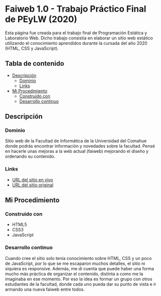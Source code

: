 # Faiweb 1.0 - Trabajo Práctico Final de PEyLW (2020)

Esta página fue creada para el trabajo final de Programación Estática y Laboratorio Web. Dicho trabajo consistía en elaborar un sitio web estático utilizando el conocimiento aprendidos durante la cursada del año 2020 (HTML, CSS y JavaScript).

## Tabla de contenido

- [Descripción](#descripción)
  - [Dominio](#dominio)
  - [Links](#links)
- [Mi Procedimiento](#mi-procedimiento)
  - [Construido con](#construido-con)
  - [Desarrollo continuo](#desarrollo-continuo)

## Descripción

### Dominio

Sitio web de la Facultad de Informática de la Universidad del Comahue donde podrás encontrar información y novedades sobre la facultad. Pensé en hacerle unas mejoras a la web actual (faiweb) mejorando el diseño y ordenando su contenido.

### Links

- [URL del sitio en vivo](https://blackpachamame.github.io/faiweb-1/)
- [URL del sitio original](https://faiweb.uncoma.edu.ar/)

## Mi Procedimiento

### Construido con

- HTML5
- CSS3
- JavaScript

### Desarrollo continuo

Cuando cree el sitio solo tenía conocimiento sobre HTML, CSS y un poco de JavaScript, por lo que se me escaparon muchos detalles, el sitio ni siquiera es responsive. Además, me di cuenta que puede haber una forma mucho más práctica de organizar el contenido, distinta a como me la imaginaba en ese momento. Por eso la idea es formar un grupo con otros estudiantes de la facultad, donde cada uno pueda dar su punto de vista e ir armando una nueva faiweb entre todos.
